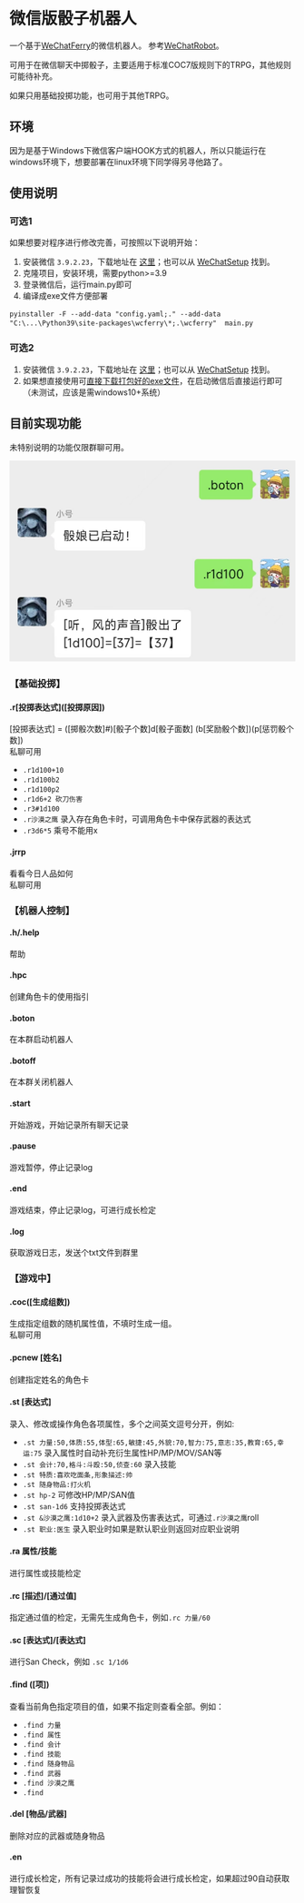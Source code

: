 # 微信版骰子机器人
一个基于[WeChatFerry](https://github.com/lich0821/WeChatFerry)的微信机器人。
参考[WeChatRobot](https://github.com/lich0821/WeChatRobot)。

可用于在微信聊天中掷骰子，主要适用于标准COC7版规则下的TRPG，其他规则可能待补充。

如果只用基础投掷功能，也可用于其他TRPG。

## 环境
因为是基于Windows下微信客户端HOOK方式的机器人，所以只能运行在windows环境下，想要部署在linux环境下同学得另寻他路了。

## 使用说明
### 可选1
如果想要对程序进行修改完善，可按照以下说明开始：
1. 安装微信 `3.9.2.23`，下载地址在 [这里](https://github.com/lich0821/WeChatFerry/releases/latest)；也可以从 [WeChatSetup](https://gitee.com/lch0821/WeChatSetup) 找到。
2. 克隆项目，安装环境，需要python>=3.9
3. 登录微信后，运行main.py即可
4. 编译成exe文件方便部署
```shell
pyinstaller -F --add-data "config.yaml;." --add-data "C:\...\Python39\site-packages\wcferry\*;.\wcferry"  main.py 
```
### 可选2
1. 安装微信 `3.9.2.23`，下载地址在 [这里](https://github.com/lich0821/WeChatFerry/releases/latest)；也可以从 [WeChatSetup](https://gitee.com/lch0821/WeChatSetup) 找到。
2. 如果想直接使用可[直接下载打包好的exe文件](https://github.com/libin47/WeChatRobot_TRPG_COC/releases/download/exe/coc_robot.exe)，在启动微信后直接运行即可（未测试，应该是需windows10+系统）

## 目前实现功能
未特别说明的功能仅限群聊可用。

![img.png](pic/show.png)
### 【基础投掷】
#### .r\[投掷表达式]([投掷原因])
[投掷表达式] = ([掷骰次数]#)[骰子个数]d[骰子面数] (b[奖励骰个数])(p[惩罚骰个数])  
私聊可用
- `.r1d100+10`
- `.r1d100b2`
- `.r1d100p2`
- `.r1d6+2 砍刀伤害`    
- `.r3#1d100`
- `.r沙漠之鹰`    录入存在角色卡时，可调用角色卡中保存武器的表达式
- `.r3d6*5`     乘号不能用x
#### .jrrp
看看今日人品如何  
私聊可用
### 【机器人控制】
#### .h/.help  
帮助
#### .hpc      
创建角色卡的使用指引
#### .boton    
在本群启动机器人
#### .botoff   
在本群关闭机器人
#### .start    
开始游戏，开始记录所有聊天记录
#### .pause    
游戏暂停，停止记录log
#### .end      
游戏结束，停止记录log，可进行成长检定
#### .log
获取游戏日志，发送个txt文件到群里
### 【游戏中】
#### .coc([生成组数])
生成指定组数的随机属性值，不填时生成一组。    
私聊可用
#### .pcnew [姓名]
创建指定姓名的角色卡
#### .st [表达式]
录入、修改或操作角色各项属性，多个之间英文逗号分开，例如:
- `.st 力量:50,体质:55,体型:65,敏捷:45,外貌:70,智力:75,意志:35,教育:65,幸运:75`  录入属性时自动补充衍生属性HP/MP/MOV/SAN等
- `.st 会计:70,格斗:斗殴:50,侦查:60`  录入技能
- `.st 特质:喜欢吃面条,形象描述:帅`
- `.st 随身物品:打火机`
- `.st hp-2` 可修改HP/MP/SAN值
- `.st san-1d6` 支持投掷表达式
- `.st &沙漠之鹰:1d10+2` 录入武器及伤害表达式，可通过`.r沙漠之鹰`roll
- `.st 职业:医生` 录入职业时如果是默认职业则返回对应职业说明
#### .ra 属性/技能
进行属性或技能检定
#### .rc [描述]/[通过值]
指定通过值的检定，无需先生成角色卡，例如`.rc 力量/60`
#### .sc [表达式]/[表达式]
进行San Check，例如 `.sc 1/1d6`
#### .find ([项])
查看当前角色指定项目的值，如果不指定则查看全部。例如：
- `.find 力量`
- `.find 属性`
- `.find 会计`
- `.find 技能`
- `.find 随身物品`
- `.find 武器`
- `.find 沙漠之鹰`
- `.find`
#### .del [物品/武器]
删除对应的武器或随身物品
#### .en
进行成长检定，所有记录过成功的技能将会进行成长检定，如果超过90自动获取理智恢复
